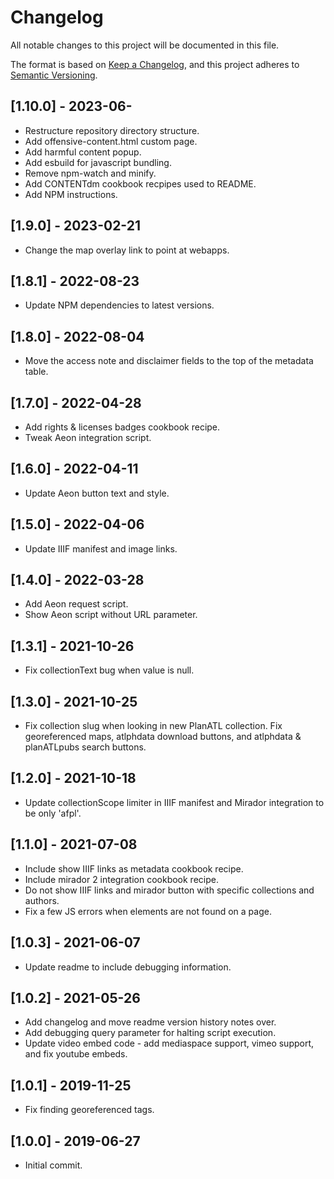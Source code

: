 # Changelog
All notable changes to this project will be documented in this file.

The format is based on [Keep a Changelog](https://keepachangelog.com/en/1.0.0/),
and this project adheres to [Semantic Versioning](https://semver.org/spec/v2.0.0.html).

## [1.10.0] - 2023-06-
- Restructure repository directory structure.
- Add offensive-content.html custom page.
- Add harmful content popup.
- Add esbuild for javascript bundling.
- Remove npm-watch and minify.
- Add CONTENTdm cookbook recpipes used to README.
- Add NPM instructions.

## [1.9.0] - 2023-02-21
- Change the map overlay link to point at webapps.

## [1.8.1] - 2022-08-23
- Update NPM dependencies to latest versions.

## [1.8.0] - 2022-08-04
- Move the access note and disclaimer fields to the top of the metadata table.

## [1.7.0] - 2022-04-28
- Add rights & licenses badges cookbook recipe.
- Tweak Aeon integration script.

## [1.6.0] - 2022-04-11
- Update Aeon button text and style.

## [1.5.0] - 2022-04-06
- Update IIIF manifest and image links.

## [1.4.0] - 2022-03-28
- Add Aeon request script.
- Show Aeon script without URL parameter.

## [1.3.1] - 2021-10-26
- Fix collectionText bug when value is null.

## [1.3.0] - 2021-10-25
- Fix collection slug when looking in new PlanATL collection. Fix georeferenced maps, atlphdata download buttons, and atlphdata & planATLpubs search buttons.

## [1.2.0] - 2021-10-18
- Update collectionScope limiter in IIIF manifest and Mirador integration to be only 'afpl'.

## [1.1.0] - 2021-07-08
- Include show IIIF links as metadata cookbook recipe.
- Include mirador 2 integration cookbook recipe.
- Do not show IIIF links and mirador button with specific collections and authors.
- Fix a few JS errors when elements are not found on a page.

## [1.0.3] - 2021-06-07
- Update readme to include debugging information.

## [1.0.2] - 2021-05-26
- Add changelog and move readme version history notes over.
- Add debugging query parameter for halting script execution.
- Update video embed code - add mediaspace support, vimeo support, and fix youtube embeds.

## [1.0.1] - 2019-11-25
- Fix finding georeferenced tags.

## [1.0.0] - 2019-06-27
- Initial commit.
